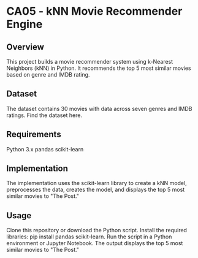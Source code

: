 # CA05 - kNN Movie Recommender Engine
## Overview
This project builds a movie recommender system using k-Nearest Neighbors (kNN) in Python. It recommends the top 5 most similar movies based on genre and IMDB rating.

## Dataset
The dataset contains 30 movies with data across seven genres and IMDB ratings. Find the dataset here.

## Requirements
Python 3.x
pandas
scikit-learn
## Implementation
The implementation uses the scikit-learn library to create a kNN model, preprocesses the data, creates the model, and displays the top 5 most similar movies to "The Post."

## Usage
Clone this repository or download the Python script.
Install the required libraries: pip install pandas scikit-learn.
Run the script in a Python environment or Jupyter Notebook.
The output displays the top 5 most similar movies to "The Post."

